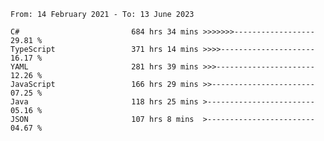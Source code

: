 <!-- [![Top Langs](https://github-readme-stats.vercel.app/api/top-langs/?username=thititongumpun&layout=compact&langs_count=7&theme=prussian)](https://github.com/thititongumpun)
[![Anurag's GitHub stats](https://github-readme-stats.vercel.app/api?username=thititongumpun&hide=stars&show_icons=true&theme=prussian)](https://github.com/thititongumpun) -->

<!--START_SECTION:waka-->

```text
From: 14 February 2021 - To: 13 June 2023

C#                         684 hrs 34 mins >>>>>>>------------------   29.81 %
TypeScript                 371 hrs 14 mins >>>>---------------------   16.17 %
YAML                       281 hrs 39 mins >>>----------------------   12.26 %
JavaScript                 166 hrs 29 mins >>-----------------------   07.25 %
Java                       118 hrs 25 mins >------------------------   05.16 %
JSON                       107 hrs 8 mins  >------------------------   04.67 %
```

<!--END_SECTION:waka-->
